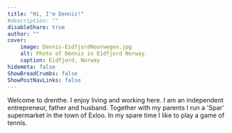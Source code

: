 ```yaml
---
title: "Hi, I'm Dennis!"
#description: ""
disableShare: true
author: ""
cover:
    image: Dennis-EidfjordNoorwegen.jpg
    alt: Photo of Dennis in Eidfjord Norway.
    caption: Eidfjord, Norway
hidemeta: false
ShowBreadCrumbs: false
ShowPostNavLinks: false
---
```

Welcome to drenthe. I enjoy living and working here. I am an independent entrepreneur, father and husband. Together with my parents I run a 'Spar' supermarket in the town of Exloo. In my spare time I like to play a game of tennis.